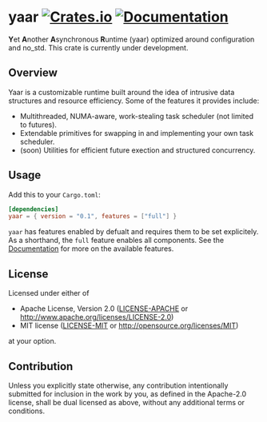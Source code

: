 yaar
[![Crates.io](https://img.shields.io/crates/v/yaar.svg)](https://crates.io/crates/yaar)
[![Documentation](https://docs.rs/yaar/badge.svg)](https://docs.rs/yaar/)
====

**Y**et **A**nother **A**synchronous **R**untime (yaar)
optimized around configuration and no_std. This crate is currently under development.

## Overview

Yaar is a customizable runtime built around the idea of intrusive data structures and resource efficiency. Some of the features it provides include:

* Multithreaded, NUMA-aware, work-stealing task scheduler (not limited to futures).
* Extendable primitives for swapping in and implementing your own task scheduler.
* (soon) Utilities for efficient future exection and structured concurrency.

## Usage
Add this to your `Cargo.toml`:
```toml
[dependencies]
yaar = { version = "0.1", features = ["full"] }
```

`yaar` has features enabled by defualt and requires them to be set explicitely.
As a shorthand, the `full` feature enables all components.
See the [Documentation](https://docs.rs/yaar/) for more on the available features.

## License

Licensed under either of

 * Apache License, Version 2.0
   ([LICENSE-APACHE](LICENSE-APACHE) or http://www.apache.org/licenses/LICENSE-2.0)
 * MIT license
   ([LICENSE-MIT](LICENSE-MIT) or http://opensource.org/licenses/MIT)

at your option.

## Contribution

Unless you explicitly state otherwise, any contribution intentionally submitted
for inclusion in the work by you, as defined in the Apache-2.0 license, shall be
dual licensed as above, without any additional terms or conditions.